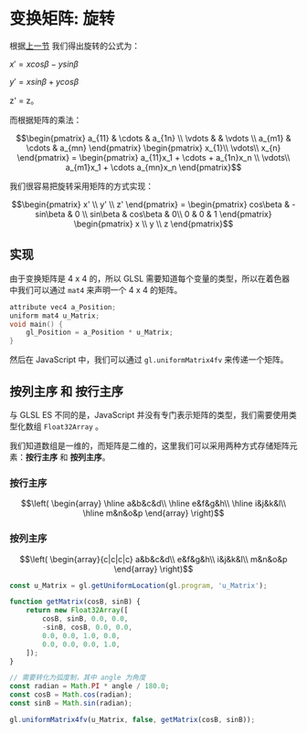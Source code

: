 # 变换矩阵: 旋转 

根据[上一节](../lesson12/) 我们得出旋转的公式为：

$x'=xcos\beta-ysin\beta$

$y'=xsin\beta+ycos\beta$

z' = z。

而根据矩阵的乘法：

```math
\begin{pmatrix}
a_{11} & \cdots & a_{1n} \\
\vdots & & \vdots \\
a_{m1} & \cdots & a_{mn}
\end{pmatrix}
\begin{pmatrix}
x_{1}\\
\vdots\\
x_{n}
\end{pmatrix}
=
\begin{pmatrix}
a_{11}x_1 + \cdots + a_{1n}x_n \\
\vdots\\
a_{m1}x_1 + \cdots a_{mn}x_n
\end{pmatrix}
```

我们很容易把旋转采用矩阵的方式实现：

```math
\begin{pmatrix}
x' \\
y' \\
z'
\end{pmatrix}
=
\begin{pmatrix}
cos\beta & -sin\beta & 0 \\
sin\beta & cos\beta & 0\\
0 & 0 & 1
\end{pmatrix}
\begin{pmatrix}
x \\
y \\
z
\end{pmatrix}
```

## 实现
由于变换矩阵是 4 x 4 的，所以 GLSL 需要知道每个变量的类型，所以在着色器中我们可以通过 `mat4` 来声明一个 4 x 4 的矩阵。

```c++ 
attribute vec4 a_Position;
uniform mat4 u_Matrix;
void main() {
    gl_Position = a_Position * u_Matrix;
}
```

然后在 JavaScript 中，我们可以通过 `gl.uniformMatrix4fv` 来传递一个矩阵。


## 按列主序 和 按行主序

与 GLSL ES 不同的是，JavaScript 并没有专门表示矩阵的类型，我们需要使用类型化数组 `Float32Array` 。

我们知道数组是一维的，而矩阵是二维的，这里我们可以采用两种方式存储矩阵元素：**按行主序** 和 **按列主序**。

### 按行主序
```math
\left(
    \begin{array}
      \hline a&b&c&d\\
      \hline e&f&g&h\\
      \hline i&j&k&l\\
      \hline m&n&o&p
    \end{array}
\right)
```

### 按列主序
```math
\left(
    \begin{array}{c|c|c|c}
      a&b&c&d\\
      e&f&g&h\\
      i&j&k&l\\
      m&n&o&p
    \end{array}
\right)
```

```javascript
const u_Matrix = gl.getUniformLocation(gl.program, 'u_Matrix');

function getMatrix(cosB, sinB) {
    return new Float32Array([
        cosB, sinB, 0.0, 0.0,
        -sinB, cosB, 0.0, 0.0,
        0.0, 0.0, 1.0, 0.0,
        0.0, 0.0, 0.0, 1.0,
    ]);
}

// 需要转化为弧度制，其中 angle 为角度
const radian = Math.PI * angle / 180.0;
const cosB = Math.cos(radian);
const sinB = Math.sin(radian);

gl.uniformMatrix4fv(u_Matrix, false, getMatrix(cosB, sinB));
```
